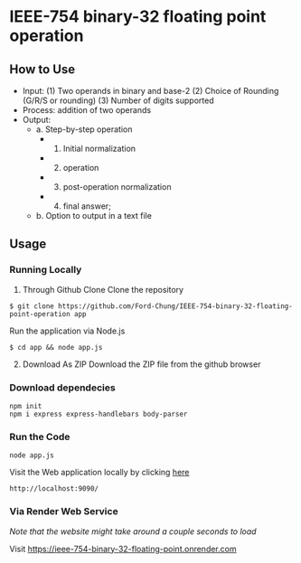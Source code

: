 # IEEE-754 binary-32 floating point operation

## How to Use
- Input: (1) Two operands in binary and base-2 (2) Choice of Rounding (G/R/S or
rounding) (3) Number of digits supported
- Process: addition of two operands
- Output:
  - a. Step-by-step operation
    - 1. Initial normalization
    - 2. operation
    - 3. post-operation normalization
    - 4. final answer;
  - b. Option to output in a text file

## Usage

### Running Locally
1. Through Github Clone
  Clone the repository
  ```
  $ git clone https://github.com/Ford-Chung/IEEE-754-binary-32-floating-point-operation app
  ```
  
  Run the application via Node.js
  ```
  $ cd app && node app.js
  ```
2. Download As ZIP
  Download the ZIP file from the github browser

### Download dependecies
```
npm init
npm i express express-handlebars body-parser
```

### Run the Code
```
node app.js
```

Visit the Web application locally by clicking [here](http://localhost:9090/)
```
http://localhost:9090/
```
### Via Render Web Service
*Note that the website might take around a couple seconds to load*

Visit <https://ieee-754-binary-32-floating-point.onrender.com>
